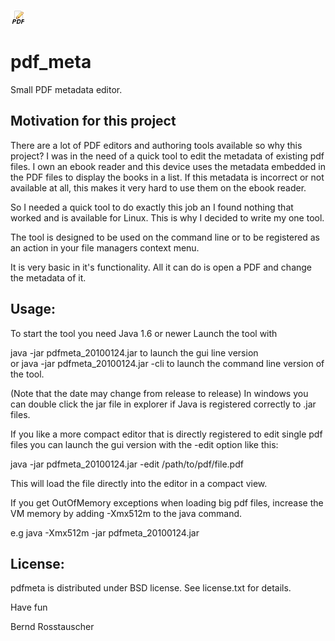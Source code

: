 ![Project Logo](https://github.com/Rossi1337/pdf_meta/blob/master/data/logo.png "Logo")
# pdf_meta
Small PDF metadata editor.

Motivation for this project
---------------------------
There are a lot of PDF editors and authoring tools available so why this project? 
I was in the need of a quick tool to edit the metadata of existing pdf files. 
I own an ebook reader and this device uses the metadata embedded in 
the PDF files to display the books in a list. If this metadata is incorrect or not 
available at all, this makes it very hard to use them on the ebook reader.

So I needed a quick tool to do exactly this job an I found nothing that worked 
and is available for Linux. This is why I decided to write my one tool.

The tool is designed to be used on the command line or to be registered as 
an action in your file managers context menu.

It is very basic in it's functionality. All it can do is open a PDF and change the metadata of it.

Usage:
------
To start the tool you need Java 1.6 or newer
Launch the tool with 

java -jar pdfmeta_20100124.jar to launch the gui line version  
or java -jar pdfmeta_20100124.jar -cli to launch the command line version of the tool.

(Note that the date may change from release to release)
In windows you can double click the jar file in explorer if 
Java is registered correctly to .jar files.

If you like a more compact editor that is directly registered to edit single pdf files 
you can launch the gui version with the -edit option like this:

java -jar pdfmeta_20100124.jar -edit /path/to/pdf/file.pdf

This will load the file directly into the editor in a compact view. 

If you get OutOfMemory exceptions when loading big pdf files, increase
the VM memory by adding -Xmx512m to the java command.

e.g java -Xmx512m -jar pdfmeta_20100124.jar  

License:
--------
pdfmeta is distributed under BSD license. See license.txt for details.

Have fun

Bernd Rosstauscher
